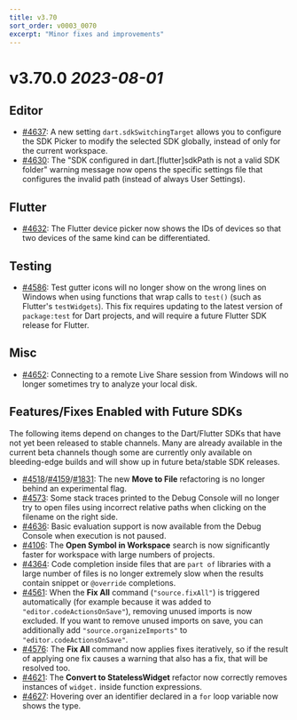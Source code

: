```yaml
---
title: v3.70
sort_order: v0003_0070
excerpt: "Minor fixes and improvements"
---
```


# v3.70.0 *2023-08-01*

## Editor

- [#4637](https://github.com/Dart-Code/Dart-Code/issues/4637): A new setting `dart.sdkSwitchingTarget` allows you to configure the SDK Picker to modify the selected SDK globally, instead of only for the current workspace.
- [#4630](https://github.com/Dart-Code/Dart-Code/issues/4630): The "SDK configured in dart.[flutter]sdkPath is not a valid SDK folder" warning message now opens the specific settings file that configures the invalid path (instead of always User Settings).

## Flutter

- [#4632](https://github.com/Dart-Code/Dart-Code/issues/4632): The Flutter device picker now shows the IDs of devices so that two devices of the same kind can be differentiated.

## Testing

- [#4586](https://github.com/Dart-Code/Dart-Code/issues/4586): Test gutter icons will no longer show on the wrong lines on Windows when using functions that wrap calls to `test()` (such as Flutter's `testWidgets`). This fix requires updating to the latest version of `package:test` for Dart projects, and will require a future Flutter SDK release for Flutter.

## Misc

- [#4652](https://github.com/Dart-Code/Dart-Code/issues/4652): Connecting to a remote Live Share session from Windows will no longer sometimes try to analyze your local disk.

## Features/Fixes Enabled with Future SDKs

The following items depend on changes to the Dart/Flutter SDKs that have not yet been released to stable channels. Many are already available in the current beta channels though some are currently only available on bleeding-edge builds and will show up in future beta/stable SDK releases.

- [#4518](https://github.com/Dart-Code/Dart-Code/issues/4518)/[#4159](https://github.com/Dart-Code/Dart-Code/issues/4159)/[#1831](https://github.com/Dart-Code/Dart-Code/issues/1831): The new **Move to File** refactoring is no longer behind an experimental flag.
- [#4573](https://github.com/Dart-Code/Dart-Code/issues/4573): Some stack traces printed to the Debug Console will no longer try to open files using incorrect relative paths when clicking on the filename on the right side.
- [#4636](https://github.com/Dart-Code/Dart-Code/issues/4636): Basic evaluation support is now available from the Debug Console when execution is not paused.
- [#4106](https://github.com/Dart-Code/Dart-Code/issues/4106): The **Open Symbol in Workspace** search is now significantly faster for workspace with large numbers of projects.
- [#4364](https://github.com/Dart-Code/Dart-Code/issues/4364): Code completion inside files that are `part of` libraries with a large number of files is no longer extremely slow when the results contain snippet or `@override` completions.
- [#4561](https://github.com/Dart-Code/Dart-Code/issues/4561): When the **Fix All** command (`"source.fixAll"`) is triggered automatically (for example because it was added to `"editor.codeActionsOnSave"`), removing unused imports is now excluded. If you want to remove unused imports on save, you can additionally add `"source.organizeImports"` to `"editor.codeActionsOnSave"`.
- [#4576](https://github.com/Dart-Code/Dart-Code/issues/4576): The **Fix All** command now applies fixes iteratively, so if the result of applying one fix causes a warning that also has a fix, that will be resolved too.
- [#4621](https://github.com/Dart-Code/Dart-Code/issues/4621): The **Convert to StatelessWidget** refactor now correctly removes instances of `widget.` inside function expressions.
- [#4627](https://github.com/Dart-Code/Dart-Code/issues/4627): Hovering over an identifier declared in a `for` loop variable now shows the type.
